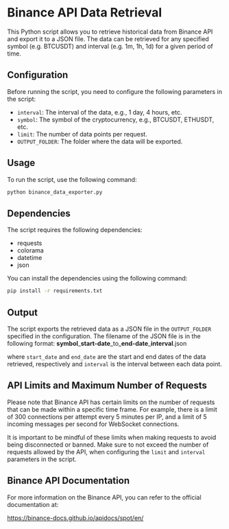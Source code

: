 # Binance API Data Retrieval

This Python script allows you to retrieve historical data from Binance API and export it to a JSON file. The data can be retrieved for any specified symbol (e.g. BTCUSDT) and interval (e.g. 1m, 1h, 1d) for a given period of time.

## Configuration

Before running the script, you need to configure the following parameters in the script:

- `interval`: The interval of the data, e.g., 1 day, 4 hours, etc.
- `symbol`: The symbol of the cryptocurrency, e.g., BTCUSDT, ETHUSDT, etc.
- `limit`: The number of data points per request.
- `OUTPUT_FOLDER`: The folder where the data will be exported.

## Usage

To run the script, use the following command:

````bash
python binance_data_exporter.py
````

## Dependencies

The script requires the following dependencies:

- requests
- colorama
- datetime
- json

You can install the dependencies using the following command:

````bash
pip install -r requirements.txt
````	


## Output

The script exports the retrieved data as a JSON file in the `OUTPUT_FOLDER` specified in the configuration. The filename of the JSON file is in the following format: **symbol**\_**start-date**\_to\_**end-date**\_**interval**.json

where `start_date` and `end_date` are the start and end dates of the data retrieved, respectively and ``interval`` is the interval between each data point.

## API Limits and Maximum Number of Requests

Please note that Binance API has certain limits on the number of requests that can be made within a specific time frame. For example, there is a limit of 300 connections per attempt every 5 minutes per IP, and a limit of 5 incoming messages per second for WebSocket connections.

It is important to be mindful of these limits when making requests to avoid being disconnected or banned. Make sure to not exceed the number of requests allowed by the API, when configuring the `limit` and `interval` parameters in the script.

## Binance API Documentation
For more information on the Binance API, you can refer to the official documentation at:

https://binance-docs.github.io/apidocs/spot/en/